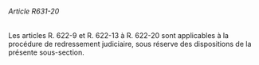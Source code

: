###### Article R631-20

Les articles R. 622-9 et R. 622-13 à R. 622-20 sont applicables à la procédure de redressement judiciaire, sous réserve des dispositions de la présente sous-section.

